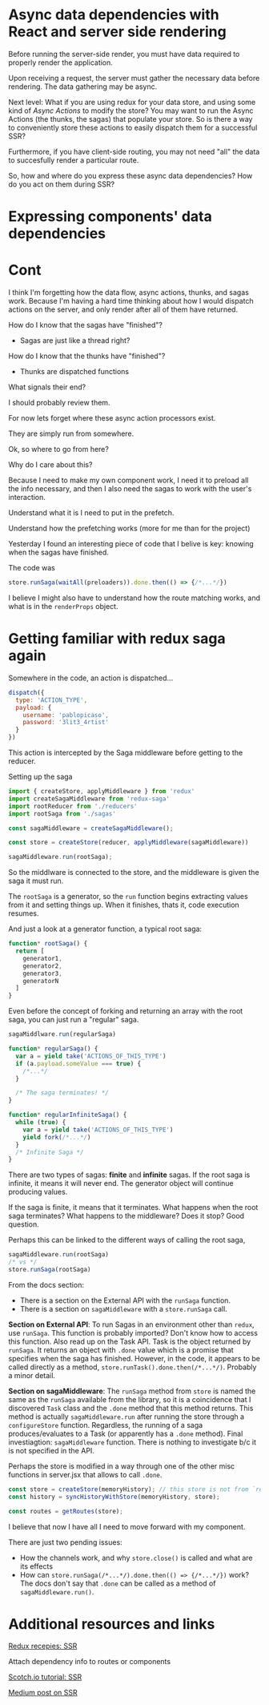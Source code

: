 # Async data dependencies with React and server side rendering

Before running the server-side render, you must have data required to properly render the application.

Upon receiving a request, the server must gather the necessary data before rendering. The data gathering may be async.

Next level: What if you are using redux for your data store, and using some kind of *Async Actions* to modify the store? You may want to run the Async Actions (the thunks, the sagas) that populate your store. So is there a way to conveniently store these actions to easily dispatch them for a successful SSR?

Furthermore, if you have client-side routing, you may not need "all" the data to succesfully render a particular route.

So, how and where do you express these async data dependencies? How do you act on them during SSR?

# Expressing components' data dependencies

# Cont

I think I'm forgetting how the data flow, async actions, thunks, and sagas work. Because I'm having a hard time thinking about how I would dispatch actions on the server, and only render after all of them have returned.

How do I know that the sagas have "finished"?

* Sagas are just like a thread right?

How do I know that the thunks have "finished"?

* Thunks are dispatched functions

What signals their end?

I should probably review them.

For now lets forget where these async action processors exist.

They are simply run from somewhere.

Ok, so where to go from here?

Why do I care about this?

Because I need to make my own component work, I need it to preload all the info necessary, and then I also need the sagas to work with the user's interaction.

Understand what it is I need to put in the prefetch.

Understand how the prefetching works (more for me than for the project)

Yesterday I found an interesting piece of code that I belive is key: knowing when the sagas have finished.

The code was

```js
store.runSaga(waitAll(preloaders)).done.then(() => {/*...*/})
```

I believe I might also have to understand how the route matching works, and what is in the `renderProps` object.

# Getting familiar with redux saga again

Somewhere in the code, an action is dispatched...

```js
dispatch({
  type: 'ACTION_TYPE',
  payload: {
    username: 'pablopicaso',
    password: '3lit3_4rtist'
  }
})
```

This action is intercepted by the Saga middleware before getting to the reducer.

Setting up the saga

```js
import { createStore, applyMiddleware } from 'redux'
import createSagaMiddleware from 'redux-saga'
import rootReducer from './reducers'
import rootSaga from './sagas'

const sagaMiddleware = createSagaMiddleware();

const store = createStore(reducer, applyMiddleware(sagaMiddleware))

sagaMiddleware.run(rootSaga);
```

So the middlware is connected to the store, and the middleware is given the saga it must run.

The `rootSaga` is a generator, so the `run` function begins extracting values from it and setting things up. When it finishes, thats it, code execution resumes.

And just a look at a generator function, a typical root saga:

```js
function* rootSaga() {
  return [
    generator1,
    generator2,
    generator3,
    generatorN
  ]
}
```

Even before the concept of forking and returning an array with the root saga, you can just run a "regular" saga.

```js
sagaMiddlware.run(regularSaga)

function* regularSaga() {
  var a = yield take('ACTIONS_OF_THIS_TYPE')
  if (a.payload.someValue === true) {
    /*...*/
  }

  /* The saga terminates! */
}

function* regularInfiniteSaga() {
  while (true) {
    var a = yield take('ACTIONS_OF_THIS_TYPE')
    yield fork(/*...*/)
  }
  /* Infinite Saga */
}
```

There are two types of sagas: **finite** and **infinite** sagas. If the root saga is infinite, it means it will never end. The generator object will continue producing values.

If the saga is finite, it means that it terminates. What happens when the root saga terminates? What happens to the middleware? Does it stop? Good question.

Perhaps this can be linked to the different ways of calling the root saga,

```js
sagaMiddleware.run(rootSaga)
/* vs */
store.runSaga(rootSaga)
```

From the docs section:

* There is a section on the External API with the `runSaga` function.
* There is a section on `sagaMiddleware` with a `store.runSaga` call.

**Section on External API**: To run Sagas in an environment other than `redux`, use `runSaga`. This function is probably imported? Don't know how to access this function. Also read up on the Task API. Task is the object returned by `runSaga`. It returns an object with `.done` value which is a promise that specifies when the saga has finished. However, in the code, it appears to be called directly as a method, `store.runTask().done.then(/*...*/)`. Probably a minor detail.

**Section on sagaMiddleware**: The `runSaga` method from `store` is named the same as the `runSaga` available from the library, so it is a coincidence that I discovered `Task` class and the `.done` method that this method returns. This method is actually `sagaMiddleware.run` after running the store through a `configureStore` function. Regardless, the running of a saga produces/evaluates to a Task (or apparently has a `.done` method). Final investiagtion: `sagaMiddleware` function. There is nothing to investigate b/c it is not specified in the API.

Perhaps the store is modified in a way through one of the other misc functions in server.jsx that allows to call `.done`.

```js
const store = createStore(memoryHistory); // this store is not from `redux`
const history = syncHistoryWithStore(memoryHistory, store);

const routes = getRoutes(store);
```

I believe that now I have all I need to move forward with my component.

There are just two pending issues:

* How the channels work, and why `store.close()` is called and what are its effects
* How can `store.runSaga(/*...*/).done.then(() => {/*...*/})` work? The docs don't say that `.done` can be called as a method of `sagaMiddleware.run()`.

# Additional resources and links

[Redux recepies: SSR](http://redux.js.org/docs/recipes/ServerRendering.html)

Attach dependency info to routes or components

[Scotch.io tutorial: SSR](https://scotch.io/tutorials/react-on-the-server-for-beginners-build-a-universal-react-and-node-app)



[Medium post on SSR](https://medium.com/@dbow1234/expressing-data-dependencies-in-react-43a2004e04bc)
